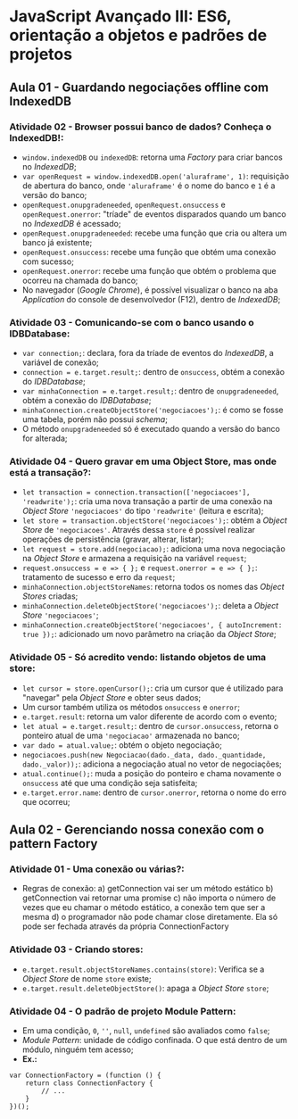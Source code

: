 # JavaScript Avançado III: ES6, orientação a objetos e padrões de projetos

## Aula 01 - Guardando negociações offline com IndexedDB

### Atividade 02 - Browser possui banco de dados? Conheça o IndexedDB!:

- `window.indexedDB` ou `indexedDB`: retorna uma *Factory* para criar bancos no *IndexedDB*;
- `var openRequest = window.indexedDB.open('aluraframe', 1)`: requisição de abertura do banco, onde `'aluraframe'` é o nome do banco e `1` é a versão do banco;
- `openRequest.onupgradeneeded`, `openRequest.onsuccess` e `openRequest.onerror`: "tríade" de eventos disparados quando um banco no *IndexedDB* é acessado;
- `openRequest.onupgradeneeded`: recebe uma função que cria ou altera um banco já existente;
- `openRequest.onsuccess`: recebe uma função que obtém uma conexão com sucesso;
- `openRequest.onerror`: recebe uma função que obtém o problema que ocorreu na chamada do banco;
- No navegador (*Google Chrome*), é possível visualizar o banco na aba *Application* do console de desenvolvedor (F12), dentro de *IndexedDB*;

### Atividade 03 - Comunicando-se com o banco usando o IDBDatabase:

- `var connection;`: declara, fora da tríade de eventos do *IndexedDB*, a variável de conexão;
- `connection = e.target.result;`: dentro de `onsuccess`, obtém a conexão do *IDBDatabase*;
- `var minhaConnection = e.target.result;`: dentro de `onupgradeneeded`, obtém a conexão do *IDBDatabase*;
- `minhaConnection.createObjectStore('negociacoes');`: é como se fosse uma tabela, porém não possui *schema*;
- O método `onupgradeneeded` só é executado quando a versão do banco for alterada;

### Atividade 04 - Quero gravar em uma Object Store, mas onde está a transação?:

- `let transaction = connection.transaction(['negociacoes'], 'readwrite');`: cria uma nova transação a partir de uma conexão na *Object Store* `'negociacoes'` do tipo `'readwrite'` (leitura e escrita);
- `let store = transaction.objectStore('negociacoes');`: obtém a *Object Store* de `'negociacoes'`. Através dessa `store` é possível realizar operações de persistência (gravar, alterar, listar);
- `let request = store.add(negociacao);`: adiciona uma nova negociação na *Object Store* e armazena a requisição na variável `request`;
- `request.onsuccess = e => { };` e `request.onerror = e => { };`: tratamento de sucesso e erro da `request`;
- `minhaConnection.objectStoreNames`: retorna todos os nomes das *Object Stores* criadas;
- `minhaConnection.deleteObjectStore('negociacoes');`: deleta a *Object Store* `'negociacoes'`;
- `minhaConnection.createObjectStore('negociacoes', { autoIncrement: true });`: adicionado um novo parâmetro na criação da *Object Store*;

### Atividade 05 - Só acredito vendo: listando objetos de uma store:

- `let cursor = store.openCursor();`: cria um cursor que é utilizado para "navegar" pela *Object Store* e obter seus dados;
- Um cursor também utiliza os métodos `onsuccess` e `onerror`;
- `e.target.result`: retorna um valor diferente de acordo com o evento;
- `let atual = e.target.result;`: dentro de `cursor.onsuccess`, retorna o ponteiro atual de uma `'negociacao'` armazenada no banco;
- `var dado = atual.value;`: obtém o objeto negociação;
- `negociacoes.push(new Negociacao(dado._data, dado._quantidade, dado._valor));`: adiciona a negociação atual no vetor de negociações;
- `atual.continue();`: muda a posição do ponteiro e chama novamente o `onsuccess` até que uma condição seja satisfeita;
- `e.target.error.name`: dentro de `cursor.onerror`, retorna o nome do erro que ocorreu;


## Aula 02 - Gerenciando nossa conexão com o pattern Factory

### Atividade 01 - Uma conexão ou várias?:

- Regras de conexão:
a) getConnection vai ser um método estático
b) getConnection vai retornar uma promise
c) não importa o número de vezes que eu chamar o método estático, a conexão tem que ser a mesma
d) o programador não pode chamar close diretamente. Ela só pode ser fechada através da própria ConnectionFactory

### Atividade 03 - Criando stores:

- `e.target.result.objectStoreNames.contains(store)`: Verifica se a *Object Store* de nome `store` existe;
- `e.target.result.deleteObjectStore()`: apaga a *Object Store* `store`;

### Atividade 04 - O padrão de projeto Module Pattern:

- Em uma condição, `0`, `''`, `null`, `undefined` são avaliados como `false`;
- *Module Pattern*: unidade de código confinada. O que está dentro de um módulo, ninguém tem acesso;
- **Ex.:**
```
var ConnectionFactory = (function () {
    return class ConnectionFactory {
        // ...
    }
})();
```
